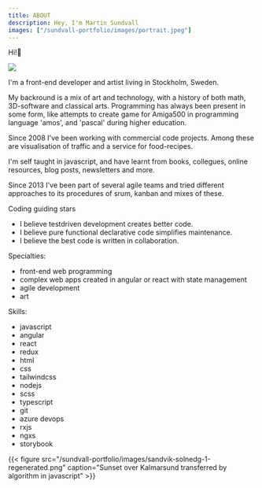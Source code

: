 ```yaml
---
title: ABOUT
description: Hey, I'm Martin Sundvall
images: ["/sundvall-portfolio/images/portrait.jpeg"]
---
```



Hi!:wave:  

<img class="shadow round square-150 block" src="/sundvall-portfolio/images/portrait.jpeg" caption="portrait" />

I'm a front-end developer and artist living in Stockholm, Sweden.

My backround is a mix of art and technology, with a history of both math, 3D-software and classical arts. Programming has always been present in some form, like attempts to create game for Amiga500 in programming language 'amos', and 'pascal' during higher education.

Since 2008 I've been working with commercial code projects. Among these are visualisation of traffic and a service for food-recipes. 

I'm self taught in javascript, and have learnt from books, collegues, online resources, blog posts, newsletters and more. 

Since 2013 I've been part of several agile teams and tried different approaches to its procedures of srum, kanban and mixes of these. 

Coding guiding stars
- I believe testdriven development creates better code. 
- I believe pure functional declarative code simplifies maintenance.
- I believe the best code is written in collaboration.

Specialties: 
- front-end web programming
- complex web apps created in angular or react with state management
- agile development
- art

Skills:
- javascript
- angular
- react
- redux
- html
- css
- tailwindcss
- nodejs
- scss
- typescript
- git
- azure devops
- rxjs
- ngxs
- storybook

 

{{< figure src="/sundvall-portfolio/images/sandvik-solnedg-1-regenerated.png" caption="Sunset over Kalmarsund transferred by algorithm in javascript" >}}
